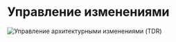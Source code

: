# Управление изменениями
![Управление архитектурными изменениями (TDR)](@document/ceaf.tdr.overview)